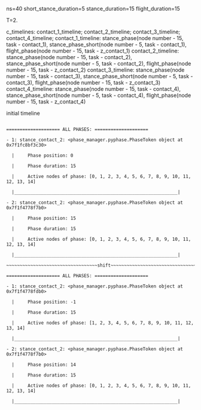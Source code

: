 ns=40
short_stance_duration=5
stance_duration=15
flight_duration=15

T=2.

c_timelines: contact_1_timeline; contact_2_timeline; contact_3_timeline; contact_4_timeline;
	contact_1_timeline: stance_phase(node number - 15, task - contact_1), stance_phase_short(node number - 5, task - contact_1), flight_phase(node number - 15, task - z_contact_1)
	contact_2_timeline: stance_phase(node number - 15, task - contact_2), stance_phase_short(node number - 5, task - contact_2), flight_phase(node number - 15, task - z_contact_2)
	contact_3_timeline: stance_phase(node number - 15, task - contact_3), stance_phase_short(node number - 5, task - contact_3), flight_phase(node number - 15, task - z_contact_3)
	contact_4_timeline: stance_phase(node number - 15, task - contact_4), stance_phase_short(node number - 5, task - contact_4), flight_phase(node number - 15, task - z_contact_4)

initial timeline





~~~~~~~~~~~~~~~~~~~~~~~~~~~~~~~~~original~~~~~~~~~~~~~~~~~~~~~~~~~~~~~~~~~~~~~~~~

==================== ALL PHASES: ====================

- 1: stance_contact_2: <phase_manager.pyphase.PhaseToken object at 0x7f1fc8bf3c30>

  |     Phase position: 0

  |     Phase duration: 15

  |     Active nodes of phase: [0, 1, 2, 3, 4, 5, 6, 7, 8, 9, 10, 11, 12, 13, 14]

  |_____________________________________________________________|

- 2: stance_contact_2: <phase_manager.pyphase.PhaseToken object at 0x7f1f4778f7b0>

  |     Phase position: 15

  |     Phase duration: 15

  |     Active nodes of phase: [0, 1, 2, 3, 4, 5, 6, 7, 8, 9, 10, 11, 12, 13, 14]

  |_____________________________________________________________|

~~~~~~~~~~~~~~~~~~~~~~~~~~~~~~~~~~shift~~~~~~~~~~~~~~~~~~~~~~~~~~~~~~~~~~~~~~~

==================== ALL PHASES: ====================

- 1: stance_contact_2: <phase_manager.pyphase.PhaseToken object at 0x7f1f4778fdb0>

  |     Phase position: -1

  |     Phase duration: 15

  |     Active nodes of phase: [1, 2, 3, 4, 5, 6, 7, 8, 9, 10, 11, 12, 13, 14]

  |_____________________________________________________________|

- 2: stance_contact_2: <phase_manager.pyphase.PhaseToken object at 0x7f1f4778f7b0>

  |     Phase position: 14

  |     Phase duration: 15

  |     Active nodes of phase: [0, 1, 2, 3, 4, 5, 6, 7, 8, 9, 10, 11, 12, 13, 14]

  |_____________________________________________________________|
